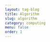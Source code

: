 ```yaml
---
layout: tag-blog
title: Algorithm
slug: algorithm
category: computing
menu: false
order: 1
---
```

  
